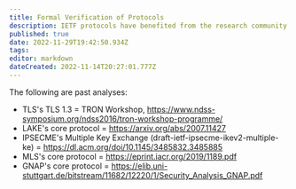 ```yaml
---
title: Formal Verification of Protocols
description: IETF protocols have benefited from the research community conducting formal verification of their security properties.  The IETF welcomes such analysis.
published: true
date: 2022-11-29T19:42:50.934Z
tags: 
editor: markdown
dateCreated: 2022-11-14T20:27:01.777Z
---
```


The following are past analyses:
* TLS's TLS 1.3 = TRON Workshop, https://www.ndss-symposium.org/ndss2016/tron-workshop-programme/
* LAKE's core protocol = https://arxiv.org/abs/2007.11427
* IPSECME's Multiple Key Exchange (draft-ietf-ipsecme-ikev2-multiple-ke) = https://dl.acm.org/doi/10.1145/3485832.3485885
* MLS's core protocol = https://eprint.iacr.org/2019/1189.pdf
* GNAP's core protocol = https://elib.uni-stuttgart.de/bitstream/11682/12220/1/Security_Analysis_GNAP.pdf